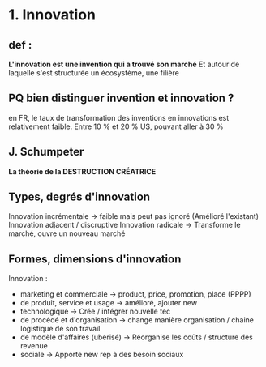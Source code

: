 # 1. Innovation
## def :
**L'innovation est une invention qui a trouvé son marché**
Et autour de laquelle s'est structurée un écosystème, une filière

## PQ bien distinguer invention et innovation ?
en FR, le taux de transformation des inventions en innovations est relativement faible. Entre 10 % et 20 %
US, pouvant aller à 30 %

## J. Schumpeter
**La théorie de la DESTRUCTION CRÉATRICE**
## Types, degrés d'innovation
Innovation incrémentale -> faible mais peut pas ignoré (Amélioré l'existant)
Innovation adjacent / discruptive
Innovation radicale -> Transforme le marché, ouvre un nouveau marché
## Formes, dimensions d'innovation
Innovation :
- marketing et commerciale -> product, price, promotion, place (PPPP)
- de produit, service et usage -> amélioré, ajouter new
- technologique -> Crée / intégrer nouvelle tec
- de procédé et d'organisation -> change manière organisation / chaine logistique de son travail
- de modèle d'affaires (uberisé) -> Réorganise les coûts / structure des revenue
- sociale -> Apporte new rep à des besoin sociaux